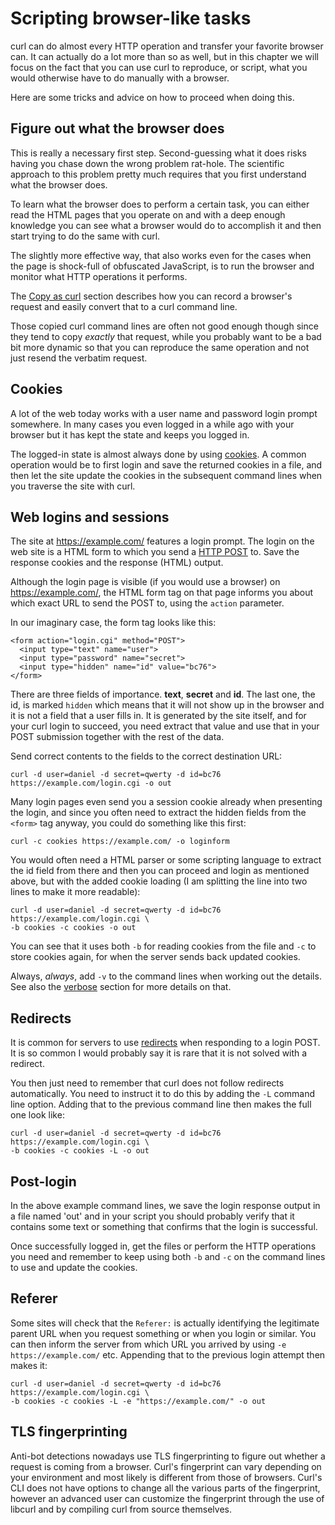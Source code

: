 # Scripting browser-like tasks

curl can do almost every HTTP operation and transfer your favorite browser
can. It can actually do a lot more than so as well, but in this chapter we
will focus on the fact that you can use curl to reproduce, or script, what you
would otherwise have to do manually with a browser.

Here are some tricks and advice on how to proceed when doing this.

## Figure out what the browser does

This is really a necessary first step. Second-guessing what it does risks having
you chase down the wrong problem rat-hole. The scientific approach to this
problem pretty much requires that you first understand what the browser does.

To learn what the browser does to perform a certain task, you can either read
the HTML pages that you operate on and with a deep enough knowledge you can
see what a browser would do to accomplish it and then start trying to do the
same with curl.

The slightly more effective way, that also works even for the cases when the
page is shock-full of obfuscated JavaScript, is to run the browser and monitor
what HTTP operations it performs.

The [Copy as curl](../usingcurl/copyas.md) section describes how you can
record a browser's request and easily convert that to a curl command line.

Those copied curl command lines are often not good enough though since they
tend to copy *exactly* that request, while you probably want to be a bad bit
more dynamic so that you can reproduce the same operation and not just resend
the verbatim request.

## Cookies

A lot of the web today works with a user name and password login prompt
somewhere. In many cases you even logged in a while ago with your browser but
it has kept the state and keeps you logged in.

The logged-in state is almost always done by using [cookies](cookies.md).
A common operation would be to first login and save the returned cookies in a
file, and then let the site update the cookies in the subsequent command lines
when you traverse the site with curl.

## Web logins and sessions

The site at https://example.com/ features a login prompt. The login on the web
site is a HTML form to which you send a [HTTP POST](post.md) to. Save the
response cookies and the response (HTML) output.

Although the login page is visible (if you would use a browser) on
https://example.com/, the HTML form tag on that page informs you about which
exact URL to send the POST to, using the `action` parameter.

In our imaginary case, the form tag looks like this:

~~~
<form action="login.cgi" method="POST">
  <input type="text" name="user">
  <input type="password" name="secret">
  <input type="hidden" name="id" value="bc76">
</form>
~~~

There are three fields of importance. **text**, **secret** and **id**. The
last one, the id, is marked `hidden` which means that it will not show up in
the browser and it is not a field that a user fills in. It is generated by the
site itself, and for your curl login to succeed, you need extract that value
and use that in your POST submission together with the rest of the data.

Send correct contents to the fields to the correct destination URL:

    curl -d user=daniel -d secret=qwerty -d id=bc76 https://example.com/login.cgi -o out

Many login pages even send you a session cookie already when presenting the
login, and since you often need to extract the hidden fields from the `<form>`
tag anyway, you could do something like this first:

    curl -c cookies https://example.com/ -o loginform

You would often need a HTML parser or some scripting language to extract the id
field from there and then you can proceed and login as mentioned above, but
with the added cookie loading (I am splitting the line into two lines to make
it more readable):

    curl -d user=daniel -d secret=qwerty -d id=bc76 https://example.com/login.cgi \
    -b cookies -c cookies -o out

You can see that it uses both `-b` for reading cookies from the file and `-c`
to store cookies again, for when the server sends back updated cookies.

Always, *always*, add `-v` to the command lines when working out the
details. See also the [verbose](../usingcurl/verbose.md) section for more
details on that.

## Redirects

It is common for servers to use [redirects](redirects.md) when responding
to a login POST. It is so common I would probably say it is rare that it is
not solved with a redirect.

You then just need to remember that curl does not follow redirects
automatically. You need to instruct it to do this by adding the `-L` command
line option. Adding that to the previous command line then makes the full one
look like:

    curl -d user=daniel -d secret=qwerty -d id=bc76 https://example.com/login.cgi \
    -b cookies -c cookies -L -o out

## Post-login

In the above example command lines, we save the login response output in a
file named 'out' and in your script you should probably verify that it
contains some text or something that confirms that the login is successful.

Once successfully logged in, get the files or perform the HTTP operations you
need and remember to keep using both `-b` and `-c` on the command lines to use
and update the cookies.

## Referer

Some sites will check that the `Referer:` is actually identifying the
legitimate parent URL when you request something or when you login or
similar. You can then inform the server from which URL you arrived by using
`-e https://example.com/` etc. Appending that to the previous login attempt
then makes it:

    curl -d user=daniel -d secret=qwerty -d id=bc76 https://example.com/login.cgi \
    -b cookies -c cookies -L -e "https://example.com/" -o out

## TLS fingerprinting

Anti-bot detections nowadays use TLS fingerprinting to figure out whether a
request is coming from a browser. Curl's fingerprint can vary depending on your
environment and most likely is different from those of browsers. Curl's CLI
does not have options to change all the various parts of the fingerprint,
however an advanced user can customize the fingerprint through the use of
libcurl and by compiling curl from source themselves.

